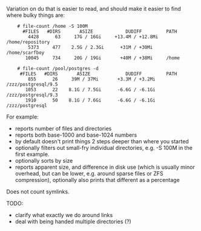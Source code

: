 Variation on du that is easier to read, and should make it easier to find where bulky things are:

```
    # file-count /home -S 100M
      #FILES   #DIRS       ASIZE            DUDIFF         PATH
        4428      63     17G / 16Gi     +13.4M / +12.8Mi   /home/repository
        5373     477    2.5G / 2.3Gi      +31M / +30Mi     /home/scarfboy
       10045     734     20G / 19Gi       +40M / +38Mi     /home
		 
    # file-count /pool/postgres -d
     #FILES   #DIRS       ASIZE             DUDIFF         PATH
        855      26     39M / 37Mi       +3.3M / +3.2Mi    /zzz/postgresql/9.5
       1053      22    8.1G / 7.5Gi      -6.6G / -6.1Gi    /zzz/postgresql/9.3
       1910      50    8.1G / 7.6Gi      -6.6G / -6.1Gi    /zzz/postgresql
```

For example:
* reports number of files and directories
* reports both base-1000 and base-1024 numbers
* by default doesn't print things 2 steps deeper than where you started
* optionally filters out small-fry individual directories, e.g. -S 100M in the first example.
* optionally sorts by size
* reports apparent size, and difference in disk use (which is usually minor overhead, but can be lower, e.g. around sparse files or ZFS compression), optionally also prints that different as a percentage


Does not count symlinks.

TODO:
 - clarify what exactly we do around links
 - deal with being handed multiple directories (?) 
